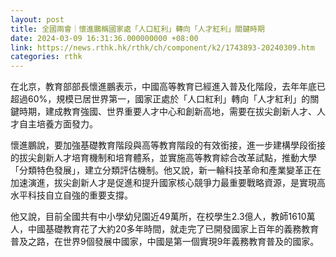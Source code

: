 ```yaml
---
layout: post
title: 全國兩會｜懷進鵬稱國家處「人口紅利」轉向「人才紅利」關鍵時期
date: 2024-03-09 16:31:36.000000000 +08:00
link: https://news.rthk.hk/rthk/ch/component/k2/1743893-20240309.htm
categories: rthk
---
```


在北京，教育部部長懷進鵬表示，中國高等教育已經進入普及化階段，去年年底已超過60%，規模已居世界第一，國家正處於「人口紅利」轉向「人才紅利」的關鍵時期，建成教育強國、世界重要人才中心和創新高地，需要在拔尖創新人才、人才自主培養方面發力。

懷進鵬說，要加強基礎教育階段與高等教育階段的有效銜接，進一步建構學段銜接的拔尖創新人才培育機制和培育體系，並實施高等教育綜合改革試點，推動大學「分類特色發展」，建立分類評估機制。他又說，新一輪科技革命和產業變革正在加速演進，拔尖創新人才是促進和提升國家核心競爭力最重要戰略資源，是實現高水平科技自立自強的重要支撐。

他又說，目前全國共有中小學幼兒園近49萬所，在校學生2.3億人，教師1610萬人，中國基礎教育花了大約20多年時間，就走完了已開發國家上百年的義務教育普及之路，在世界9個發展中國家，中國是第一個實現9年義務教育普及的國家。

